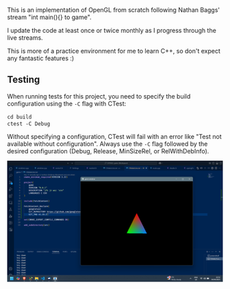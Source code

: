 This is an implementation of OpenGL from scratch following Nathan Baggs' stream "int main(){} to game".

I update the code at least once or twice monthly as I progress through the live streams.

This is more of a practice environment for me to learn C++, so don't expect any fantastic features :)

## Testing

When running tests for this project, you need to specify the build configuration using the `-C` flag with CTest:

```
cd build
ctest -C Debug
```

Without specifying a configuration, CTest will fail with an error like "Test not available without configuration". Always use the `-C` flag followed by the desired configuration (Debug, Release, MinSizeRel, or RelWithDebInfo).

![image](/Screenshot%202025-04-04%20225217.png)

